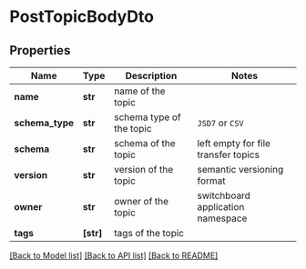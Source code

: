 # PostTopicBodyDto


## Properties
Name | Type | Description | Notes
------------ | ------------- | ------------- | -------------
**name** | **str** | name of the topic | 
**schema_type** | **str** | schema type of the topic | `JSD7` or `CSV` 
**schema** | **str** | schema of the topic | left empty for file transfer topics
**version** | **str** | version of the topic | semantic versioning format 
**owner** | **str** | owner of the topic | switchboard application namespace
**tags** | **[str]** | tags of the topic | 


[[Back to Model list]](../README.md#documentation-for-models) [[Back to API list]](../README.md#documentation-for-api-endpoints) [[Back to README]](../README.md)


